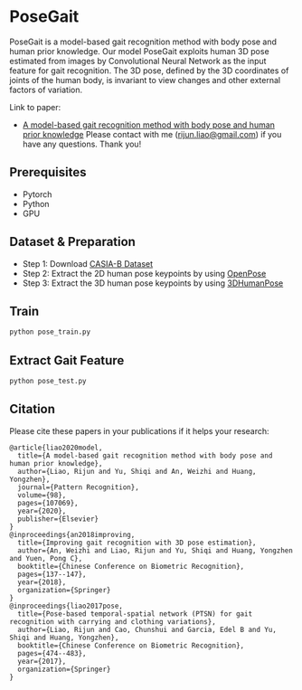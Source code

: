 # PoseGait
PoseGait is a model-based gait recognition method with body pose and human prior knowledge. Our model PoseGait exploits human 3D pose estimated from images by Convolutional Neural Network as the input feature for gait recognition. The 3D pose, defined by the 3D coordinates of joints of the human body, is invariant to view changes and other external factors of variation.

Link to paper:
- [A model-based gait recognition method with body pose and human
prior knowledge](http://r.web.umkc.edu/rlyfv/papers/poseGait.pdf)
Please contact with me (rijun.liao@gmail.com) if you have any questions. Thank you!

## Prerequisites

- Pytorch
- Python
- GPU

## Dataset & Preparation
- Step 1: Download [CASIA-B Dataset](http://www.cbsr.ia.ac.cn/english/Gait%20Databases.asp)
- Step 2: Extract the 2D human pose keypoints by using [OpenPose](https://github.com/CMU-Perceptual-Computing-Lab/openpose)
- Step 3: Extract the 3D human pose keypoints by using [3DHumanPose](https://github.com/flyawaychase/3DHumanPose)

## Train
```bash
python pose_train.py
```

## Extract Gait Feature
```bash
python pose_test.py
```

## Citation
Please cite these papers in your publications if it helps your research:
```
@article{liao2020model,
  title={A model-based gait recognition method with body pose and human prior knowledge},
  author={Liao, Rijun and Yu, Shiqi and An, Weizhi and Huang, Yongzhen},
  journal={Pattern Recognition},
  volume={98},
  pages={107069},
  year={2020},
  publisher={Elsevier}
}
@inproceedings{an2018improving,
  title={Improving gait recognition with 3D pose estimation},
  author={An, Weizhi and Liao, Rijun and Yu, Shiqi and Huang, Yongzhen and Yuen, Pong C},
  booktitle={Chinese Conference on Biometric Recognition},
  pages={137--147},
  year={2018},
  organization={Springer}
}
@inproceedings{liao2017pose,
  title={Pose-based temporal-spatial network (PTSN) for gait recognition with carrying and clothing variations},
  author={Liao, Rijun and Cao, Chunshui and Garcia, Edel B and Yu, Shiqi and Huang, Yongzhen},
  booktitle={Chinese Conference on Biometric Recognition},
  pages={474--483},
  year={2017},
  organization={Springer}
}
```
